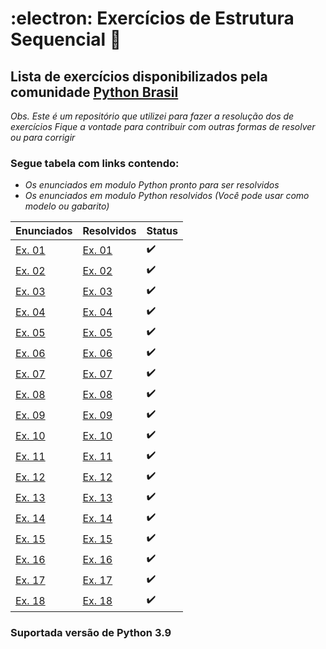 # :electron: Exercícios de Estrutura Sequencial :snake:

## Lista de exercícios disponibilizados pela comunidade [Python Brasil](https://wiki.python.org.br/EstruturaSequencial)

_Obs. Este é um repositório que utilizei para fazer a resolução dos de exercícios_ 
_Fique a vontade para contribuir com outras formas de resolver ou para corrigir_

### Segue tabela com links contendo:
* _Os enunciados em modulo Python pronto para ser resolvidos_
* _Os enunciados em modulo Python resolvidos (Você pode usar como modelo ou gabarito)_

| Enunciados   | Resolvidos        | Status|
|:-------------|:------------------|:------|
|[Ex. 01](https://github.com/faleite/EstruturaSequencial/blob/main/enunciados/1.py)|[Ex. 01](https://github.com/faleite/EstruturaSequencial/blob/main/exercicios/1.py) | :heavy_check_mark:|
|[Ex. 02](https://github.com/faleite/EstruturaSequencial/blob/main/enunciados/2.py)|[Ex. 02](https://github.com/faleite/EstruturaSequencial/blob/main/exercicios/2.py) | :heavy_check_mark:|
|[Ex. 03](https://github.com/faleite/EstruturaSequencial/blob/main/enunciados/3.py)|[Ex. 03](https://github.com/faleite/EstruturaSequencial/blob/main/exercicios/3.py) | :heavy_check_mark:|
|[Ex. 04](https://github.com/faleite/EstruturaSequencial/blob/main/enunciados/4.py)|[Ex. 04](https://github.com/faleite/EstruturaSequencial/blob/main/exercicios/4.py) | :heavy_check_mark:|
|[Ex. 05](https://github.com/faleite/EstruturaSequencial/blob/main/enunciados/5.py)|[Ex. 05](https://github.com/faleite/EstruturaSequencial/blob/main/exercicios/5.py) | :heavy_check_mark:|
|[Ex. 06](https://github.com/faleite/EstruturaSequencial/blob/main/enunciados/6.py)|[Ex. 06](https://github.com/faleite/EstruturaSequencial/blob/main/exercicios/6.py) | :heavy_check_mark:|
|[Ex. 07](https://github.com/faleite/EstruturaSequencial/blob/main/enunciados/7.py)|[Ex. 07](https://github.com/faleite/EstruturaSequencial/blob/main/exercicios/7.py) | :heavy_check_mark:|
|[Ex. 08](https://github.com/faleite/EstruturaSequencial/blob/main/enunciados/8.py)|[Ex. 08](https://github.com/faleite/EstruturaSequencial/blob/main/exercicios/8.py) | :heavy_check_mark:|
|[Ex. 09](https://github.com/faleite/EstruturaSequencial/blob/main/enunciados/9.py)|[Ex. 09](https://github.com/faleite/EstruturaSequencial/blob/main/exercicios/9.py) | :heavy_check_mark:|
|[Ex. 10](https://github.com/faleite/EstruturaSequencial/blob/main/enunciados/10.py)|[Ex. 10](https://github.com/faleite/EstruturaSequencial/blob/main/exercicios/10.py)| :heavy_check_mark:| 
|[Ex. 11](https://github.com/faleite/EstruturaSequencial/blob/main/enunciados/11.py)|[Ex. 11](https://github.com/faleite/EstruturaSequencial/blob/main/exercicios/11.py)| :heavy_check_mark:| 
|[Ex. 12](https://github.com/faleite/EstruturaSequencial/blob/main/enunciados/12.py)|[Ex. 12](https://github.com/faleite/EstruturaSequencial/blob/main/exercicios/12.py)| :heavy_check_mark:| 
|[Ex. 13](https://github.com/faleite/EstruturaSequencial/blob/main/enunciados/13.py)|[Ex. 13](https://github.com/faleite/EstruturaSequencial/blob/main/exercicios/13.py)| :heavy_check_mark:| 
|[Ex. 14](https://github.com/faleite/EstruturaSequencial/blob/main/enunciados/14.py)|[Ex. 14](https://github.com/faleite/EstruturaSequencial/blob/main/exercicios/14.py)| :heavy_check_mark:| 
|[Ex. 15](https://github.com/faleite/EstruturaSequencial/blob/main/enunciados/15.py)|[Ex. 15](https://github.com/faleite/EstruturaSequencial/blob/main/exercicios/15.py)| :heavy_check_mark:| 
|[Ex. 16](https://github.com/faleite/EstruturaSequencial/blob/main/enunciados/16.py)|[Ex. 16](https://github.com/faleite/EstruturaSequencial/blob/main/exercicios/16.py)| :heavy_check_mark:| 
|[Ex. 17](https://github.com/faleite/EstruturaSequencial/blob/main/enunciados/17.py)|[Ex. 17](https://github.com/faleite/EstruturaSequencial/blob/main/exercicios/17.py)| :heavy_check_mark:| 
|[Ex. 18](https://github.com/faleite/EstruturaSequencial/blob/main/enunciados/18.py)|[Ex. 18](https://github.com/faleite/EstruturaSequencial/blob/main/exercicios/18.py)| :heavy_check_mark:| 

### Suportada versão de Python 3.9
